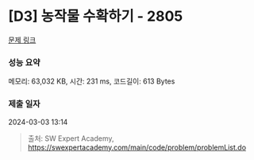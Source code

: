 # [D3] 농작물 수확하기 - 2805 

[문제 링크](https://swexpertacademy.com/main/code/problem/problemDetail.do?contestProbId=AV7GLXqKAWYDFAXB) 

### 성능 요약

메모리: 63,032 KB, 시간: 231 ms, 코드길이: 613 Bytes

### 제출 일자

2024-03-03 13:14



> 출처: SW Expert Academy, https://swexpertacademy.com/main/code/problem/problemList.do